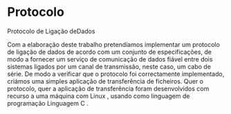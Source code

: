 Protocolo
=========

Protocolo de Ligação deDados

Com a elaboração deste trabalho pretendíamos implementar um
protocolo de ligação de dados de acordo com um conjunto de
especificações, de modo a fornecer um serviço de comunicação de dados
fiável entre dois sistemas ligados por um canal de transmissão, neste caso,
um cabo de série.
De modo a verificar que o protocolo foi correctamente implementado,
criámos uma simples aplicação de transferência de ficheiros. Quer o
protocolo, quer a aplicação de transferência foram desenvolvidos com
recurso a uma máquina com
Linux
, usando como linguagem de
programação
Linguagem C
.
